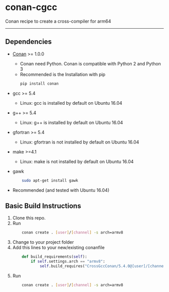 # conan-cgcc
Conan recipe to create a cross-compiler for arm64

---

## Dependencies
* [Conan](https://conan.io/) >= 1.0.0 
    * Conan need Python. Conan is compatible with Python 2 and Python 3 
    * Recommended is the Installation with pip
        ```bash
        pip install conan
        ```

* gcc >=  5.4
    * Linux: gcc is installed by default on Ubuntu 16.04
* g++ >=  5.4
    * Linux: g++ is installed by default on Ubuntu 16.04
* gfortran >= 5.4
    * Linux: gfortran is not installed by default on Ubuntu 16.04 
* make >=4.1
    * Linux: make is not installed by default on Ubuntu 16.04  
* gawk
    ```bash
        sudo apt-get install gawk
    ```
* Recommended (and tested with Ubuntu 16.04)
## Basic Build Instructions

1. Clone this repo.
2. Run 
    ```bash
        conan create . [user]/[channel] -s arch=armv8
    ```
3. Change to your project folder
4. Add this lines to your new/existing conanfile 
    ```python
        def build_requirements(self):
            if self.settings.arch == "armv8":
                self.build_requires("CrossGccConan/5.4.0@[user]/[channel]")
    ```
5. Run
    ```bash
        conan create . [user]/[channel] -s arch=armv8
    ```
